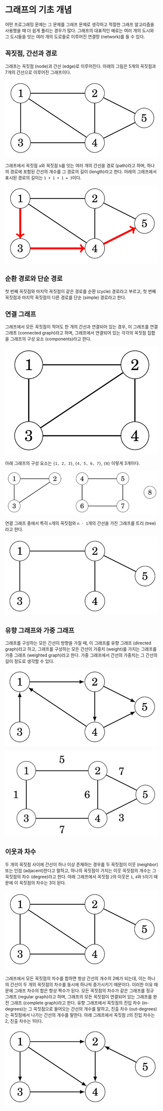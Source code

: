 # 그래프의 기초 개념

어떤 프로그래밍 문제는 그 문제를 그래프 문제로 생각하고 적절한 그래프 알고리즘을 사용했을 때 더 쉽게 풀리는 경우가 많다.
그래프의 대표적인 예로는 여러 개의 도시와 그 도시들을 잇는 여러 개의 도로들로 이루어진 연결망 (network)를 들 수 있다.

## 꼭짓점, 간선과 경로
그래프는 꼭짓점 (node)과 간선 (edge)로 이루어진다. 아래의 그림은 5개의 꼭짓점과 7개의 간선으로 이루어진 그래프이다.

![그래프의 꼭짓점과 간선](./images/11/01.png)

그래프에서 꼭짓점 `a`와 꼭짓점 `b`를 잇는 여러 개의 간선을 경로 (path)라고 하며, 하나의 경로에 포함된 간선의 개수를 
그 경로의 길이 (length)라고 한다. 아래의 그래프에서 표시된 경로의 길이는 `1 + 1 + 1 = 3`이다.

![그래프 경로의 길이](./images/11/02.png)

## 순환 경로와 단순 경로

첫 번째 꼭짓점와 마지막 꼭짓점이 같은 경로를 순환 (cycle) 경로라고 부르고, 첫 번째 꼭짓점과 마지막 꼭짓점이 다른 경로를 
단순 (simple) 경로라고 한다.

## 연결 그래프

그래프에서 모든 꼭짓점이 적어도 한 개의 간선과 연결되어 있는 경우, 이 그래프를 연결 그래프 (connected graph)라고 하며,
그래프에서 연결되어 있는 각각의 꼭짓점 집합을 그래프의 구성 요소 (components)라고 한다.

![연결 그래프](./images/11/03.png)

아래 그래프의 구성 요소는 `{1, 2, 3}`, `{4, 5, 6, 7}`, `{8}` 이렇게 3개이다.

![그래프의 구성 요소](./images/11/04.png)

연결 그래프 중에서 특히 `n`개의 꼭짓점와 `n - 1`개의 간선을 가진 그래프를 트리 (tree)라고 한다.

![트리 그래프](./images/11/05.png)

## 유향 그래프와 가중 그래프

그래프를 구성하는 모든 간선이 방향을 가질 때, 이 그래프를 유향 그래프 (directed graph)라고 하고, 그래프를 구성하는
모든 간선이 가중치 (weight)를 가지는 그래프를 가중 그래프 (weighted graph)라고 한다. 가중 그래프에서 간선의 가중치는
그 간선의 길이 정도로 생각할 수 있다.

![유향 그래프](./images/11/06.png)

![가중 그래프](./images/11/07.png)

## 이웃과 차수

두 개의 꼭짓점 사이에 간선이 하나 이상 존재하는 경우를 두 꼭짓점이 이웃 (neighbor) 또는 인접 (adjacent)한다고 말하고, 
하나의 꼭짓점이 가지는 이웃 꼭짓점의 개수는 그 꼭짓점의 차수 (degree)라고 한다. 아래 그래프에서 꼭짓점 `2`의 이웃은
`1`, `4`와 `5`이기 때문에 이 꼭짓점의 차수는 3이 된다.

![꼭짓점 `2`의 이웃](./images/11/08.png)

그래프에서 모든 꼭짓점의 차수를 합하면 항상 간선의 개수의 2배가 되는데, 이는 하나의 간선이 두 개의 꼭짓점의 차수를 동시에 
하나씩 증가시키기 때문이다. 이러한 이유 때문에 그래프 차수의 합은 항상 짝수가 된다. 모든 꼭짓점의 차수가 같은 그래프를 
정규 그래프 (regular graph)라고 하며, 그래프의 모든 꼭짓점이 연결되어 있는 그래프를 완전 그래프 (complete graph)라고 한다. 
유향 그래프에서 꼭짓점의 진입 차수 (in-degrees)는 그 꼭짓점으로 들어오는 간선의 개수를 말하고, 진출 차수 (out-degrees)는 
꼭짓점에서 나가는 간선의 개수를 말한다. 아래 그래프에서 꼭짓점 `2`의 진입 차수는 2, 진출 차수는 1이다.

![꼭짓점 `2`의 진입 차수와 진출 차수](./images/11/09.png)
